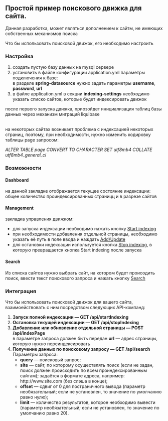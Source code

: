 <h2>Простой пример поискового движка для сайта.</h2>
<p>Данная разработка, может являться дополнением к сайтм, не имеющих собственных механизмов поиска
<p>Что бы использовать поисковой движок, его необходимо настроить</p>
<h3>Настройка</h3>
<ol>
    <li>создать пустую базу данных на mysql сервере</li>
    <li>установить в файле конфигурации application.yml параметры подключения к базе:
    <br>в разделе <b>spring-datasource</b> нужно задать параметры <b>username</b>, <b>password</b>, <b>url</b></li>
    <li>в файле application.yml в секции <b>indexing-settings</b> необходимо указать списко сайтов,
    которые будет индексировать движок</li>
</ol>
<p>после первого запуска движка, приозойдет инициализация таблиц базы данных через механизм миграций liquibase</p>
<br>на некоторых сайтах возникает проблема с индексацией некоторых страниц, поэтому, при необходимости,
нужно изменить кодировку таблицы page запросом:
<p><i>ALTER TABLE page CONVERT TO CHARACTER SET utf8mb4 COLLATE utf8mb4_general_ci</i></p>
<h3>Возможности</h3>
<h4>Dashboard</h4>
на данной закладке отображается текущее состояние индексации:
общее количество проиндексированных страницц и в разрезе сайтов
<h4>Management</h4>
закладка управления движком:
<ul>
    <li>для запуска индексации необходимо нажать кнопку <u>Start indexing</u></li>
    <li>при необходимости добавления отдельной страницы,
    необходимо указать её путь в поле ввода и наждать <u>Add/Update</u></li>
    <li>для остановки индексации используется кнопка <u>Stop indexing</u>,
    в которую превращается кнопка Start indexing после запуска</li>
</ul>
<h4>Search</h4>
<p>Из списка сайтов нужно выбрать сайт, на котором будет происодить поиск,
ввести текст поискового запроса и нажать кнопку <u>Search</u></p>
<h3>Интеграция</h3>
Что бы использовать поисковой движок для вашего сайта, взаимоействовать с ним посредством следующих API-компанд:
<ol>
    <li><b>Запуск полной индексации — GET /api/startIndexing</b></li>
    <li><b>Остановка текущей индексации — GET /api/stopIndexing</b></li>
    <li><b>Добавление или обновление отдельной страницы — POST /api/indexPage</b>
    <br>в параметре запроса должен быть передан <b>url</b> — адрес страницы, которую нужно переиндексировать
    </li>
    <li><b>Получение данных по поисковому запросу — GET /api/search</b>
    <br>Параметры запроса:
    <ul>
        <li><b>query</b> — поисковый запрос;</li>
        <li><b>site</b> — сайт, по которому осуществлять поиск (если не задан, поиск
        должен происходить по всем проиндексированным сайтам); задаётся в
        формате адреса, например: http://www.site.com (без слэша в конце);</li>
        <li><b>offset</b> — сдвиг от 0 для постраничного вывода (параметр
        необязательный; если не установлен, то значение по умолчанию равно
        нулю);</li>
        <li><b>limit</b> — количество результатов, которое необходимо вывести (параметр
        необязательный; если не установлен, то значение по умолчанию равно
        20).</li>
    </ul>
    </li>
</ol>